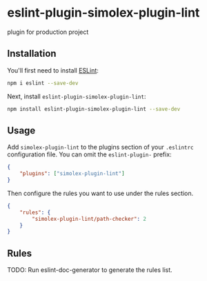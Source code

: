 # eslint-plugin-simolex-plugin-lint

plugin for production project

## Installation

You'll first need to install [ESLint](https://eslint.org/):

```sh
npm i eslint --save-dev
```

Next, install `eslint-plugin-simolex-plugin-lint`:

```sh
npm install eslint-plugin-simolex-plugin-lint --save-dev
```

## Usage

Add `simolex-plugin-lint` to the plugins section of your `.eslintrc` configuration file. You can omit the `eslint-plugin-` prefix:

```json
{
    "plugins": ["simolex-plugin-lint"]
}
```

Then configure the rules you want to use under the rules section.

```json
{
    "rules": {
        "simolex-plugin-lint/path-checker": 2
    }
}
```

## Rules

<!-- begin auto-generated rules list -->

TODO: Run eslint-doc-generator to generate the rules list.

<!-- end auto-generated rules list -->
